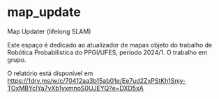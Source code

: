 # map_update
Map Updater (lifelong SLAM)

Este espaço é dedicado ao atualizador de mapas objeto do trabalho de Robótica Probabilística do PPGI/UFES, período 2024/1.
O trabalho em grupo.

O relatório está disponível em https://1drv.ms/w/c/70412aa3b15ab01e/Ee7ud2ZxPStKh1Snjv-TOxMBYclYa7vXb1yxmnoS0UJEYQ?e=DXD5xA 
